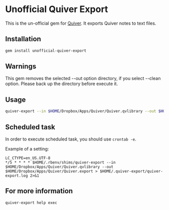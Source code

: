 # Unofficial Quiver Export

This is the un-official gem for [Quiver](http://happenapps.com/#quiver). It exports Quiver notes to text files.

## Installation

```bash
gem install unofficial-quiver-export
```

## Warnings

This gem removes the selected --out option directory, if you select --clean option. Please back up the directory before execute it.

## Usage

```bash
quiver-export --in $HOME/Dropbox/Apps/Quiver/Quiver.qvlibrary --out $HOME/Dropbox/Apps/Quiver/Quiver.export
```

## Scheduled task

In order to execute scheduled task, you should use `crontab -e`.

Example of a setting:

```cron
LC_CTYPE=en_US.UTF-8
*/5 * * * * $HOME/.rbenv/shims/quiver-export --in $HOME/Dropbox/Apps/Quiver/Quiver.qvlibrary --out $HOME/Dropbox/Apps/Quiver/Quiver.export > $HOME/.quiver-export/quiver-export.log 2>&1
```

## For more information

```bash
quiver-export help exec
```

